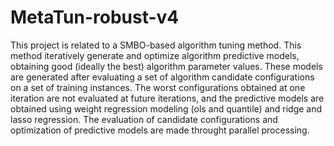 # MetaTun-robust-v4

This project is related to a SMBO-based algorithm tuning method. This method iteratively generate and optimize algorithm predictive models, obtaining good (ideally the best) algorithm parameter values. These models are generated after evaluating a set of algorithm candidate configurations on a set of training instances. The worst configurations obtained at one iteration are not evaluated at future iterations, and the predictive models are obtained using weight regression modeling (ols and quantile) and ridge and lasso regression. The evaluation of candidate configurations and optimization of predictive models are made throught parallel processing.
